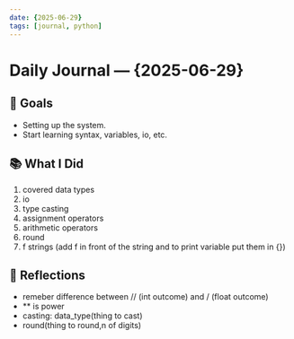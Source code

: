 ```yaml
---
date: {2025-06-29}     
tags: [journal, python]
---
```


# Daily Journal — {2025-06-29}

## 🎯 Goals

- Setting up the system.
- Start learning syntax, variables, io, etc.

## 📚 What I Did

1. covered data types
2. io
3. type casting
4. assignment operators
5. arithmetic operators
6. round
7. f strings (add f in front of the string and to print variable put them in {})

## 🤔 Reflections

- remeber difference between // (int outcome) and / (float outcome)
- ** is power
- casting: data_type(thing to cast)
- round(thing to round,n of digits)
